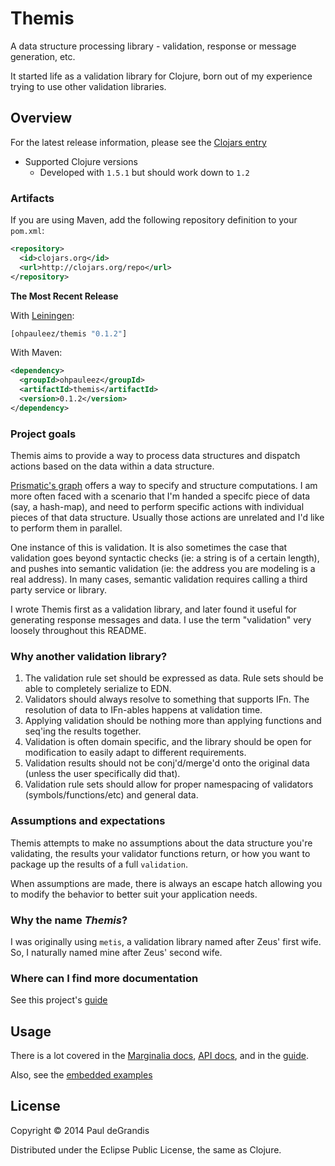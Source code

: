 Themis
=======

A data structure processing library - validation, response or message generation, etc.

It started life as a validation library for Clojure, born out of my experience trying to use
other validation libraries.

Overview
---------

For the latest release information, please see the [Clojars entry](https://clojars.org/ohpauleez/themis)

 * Supported Clojure versions
   * Developed with `1.5.1` but should work down to `1.2`

### Artifacts
If you are using Maven, add the following repository
definition to your `pom.xml`:

``` xml
<repository>
  <id>clojars.org</id>
  <url>http://clojars.org/repo</url>
</repository>
```

**The Most Recent Release**

With [Leiningen](http://leiningen.org):

``` clojure
[ohpauleez/themis "0.1.2"]
```

With Maven:

``` xml
<dependency>
  <groupId>ohpauleez</groupId>
  <artifactId>themis</artifactId>
  <version>0.1.2</version>
</dependency>
```

### Project goals

Themis aims to provide a way to process data structures and dispatch actions
based on the data within a data structure.

[Prismatic's graph](https://github.com/Prismatic/plumbing) offers a way to specify
and structure computations.  I am more often faced with a scenario that I'm
handed a specifc piece of data (say, a hash-map), and need to perform specific
actions with individual pieces of that data structure.  Usually those actions
are unrelated and I'd like to perform them in parallel.

One instance of this is validation.  It is also sometimes the case that validation
goes beyond syntactic checks (ie: a string is of a certain length), and pushes into
semantic validation (ie: the address you are modeling is a real address).
In many cases, semantic validation requires calling a third party service or library.

I wrote Themis first as a validation library, and later found it useful for generating
response messages and data.  I use the term "validation" very loosely throughout this README.

### Why another validation library?

1. The validation rule set should be expressed as data.
   Rule sets should be able to completely serialize to EDN.
2. Validators should always resolve to something that supports IFn.
   The resolution of data to IFn-ables happens at validation time.
3. Applying validation should be nothing more than applying functions
   and seq'ing the results together.
4. Validation is often domain specific, and the library should be open
   for modification to easily adapt to different requirements.
5. Validation results should not be conj'd/merge'd onto the original data
   (unless the user specifically did that).
6. Validation rule sets should allow for proper namespacing of
   validators (symbols/functions/etc) and general data.

### Assumptions and expectations

Themis attempts to make no assumptions about the data structure you're
validating, the results your validator functions return, or how
you want to package up the results of a full `validation`.

When assumptions are made, there is always an escape hatch allowing
you to modify the behavior to better suit your application needs.

### Why the name *Themis*?

I was originally using `metis`, a validation library named after Zeus'
first wife.  So, I naturally named mine after Zeus' second wife.

### Where can I find more documentation

See this project's [guide](https://github.com/ohpauleez/themis/blob/master/guide.mkd)


Usage
------
There is a lot covered in the [Marginalia docs](http://ohpauleez.github.io/themis/),
[API docs](http://ohpauleez.github.io/themis/api/),
and in the [guide](https://github.com/ohpauleez/themis/blob/master/guide.mkd).

Also, see the [embedded examples](https://github.com/ohpauleez/themis/blob/master/src/themis/core.clj#L150)


License
--------

Copyright © 2014 Paul deGrandis

Distributed under the Eclipse Public License, the same as Clojure.

